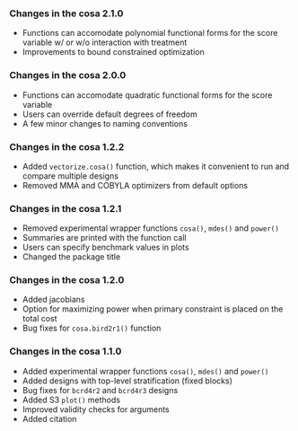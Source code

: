 ### Changes in the cosa 2.1.0
 - Functions can accomodate polynomial functional forms for the score variable w/ or w/o interaction with treatment
 - Improvements to bound constrained optimization
 
### Changes in the cosa 2.0.0
 - Functions can accomodate quadratic functional forms for the score variable
 - Users can override default degrees of freedom
 - A few minor changes to naming conventions

### Changes in the cosa 1.2.2
 - Added `vectorize.cosa()` function, which makes it convenient to run and compare multiple designs
 - Removed MMA and COBYLA optimizers from default options
 
### Changes in the cosa 1.2.1
 - Removed experimental wrapper functions `cosa()`, `mdes()` and `power()`
 - Summaries are printed with the function call
 - Users can specify benchmark values in plots
 - Changed the package title

### Changes in the cosa 1.2.0
 - Added jacobians
 - Option for maximizing power when primary constraint is placed on the total cost
 - Bug fixes for `cosa.bird2r1()` function 

### Changes in the cosa 1.1.0
 - Added experimental wrapper functions `cosa()`, `mdes()` and `power()`
 - Added designs with top-level stratification (fixed blocks) 
 - Bug fixes for `bcrd4r2` and `bcrd4r3` designs
 - Added S3 `plot()` methods
 - Improved validity checks for arguments
 - Added citation
